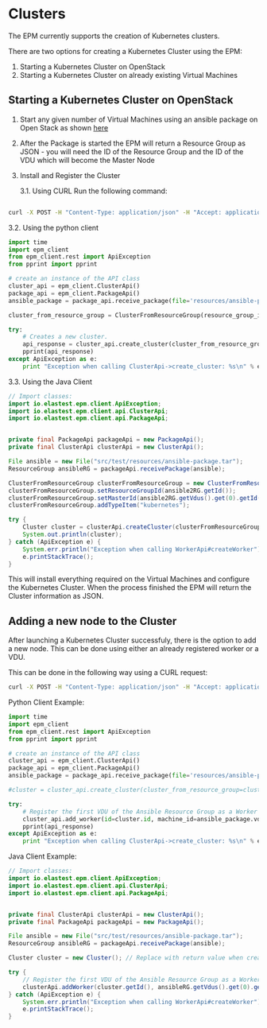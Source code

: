 # Clusters

The EPM currently supports the creation of Kubernetes clusters.

There are two options for creating a Kubernetes Cluster using the EPM:
1) Starting a Kubernetes Cluster on OpenStack 
2) Starting a Kubernetes Cluster on already existing Virtual Machines

## Starting a Kubernetes Cluster on OpenStack

1. Start any given number of Virtual Machines using an ansible package on Open Stack as shown [here][package]
2. After the Package is started the EPM will return a Resource Group as JSON - you will need the ID of the Resource Group
and the ID of the VDU which will become the Master Node
3.  Install and Register the Cluster

    3.1. Using CURL Run the following command:
```bash

curl -X POST -H "Content-Type: application/json" -H "Accept: application/json" -d '{"resourceGroupId":"<RESOURCE_GROUP_ID>", "masterId":"<VDU_ID>", "type":["kubernetes"]}' localhost:8180/v1/cluster/create
```
    
   3.2. Using the python client
   
```python
import time
import epm_client
from epm_client.rest import ApiException
from pprint import pprint

# create an instance of the API class
cluster_api = epm_client.ClusterApi()
package_api = epm_client.PackageApi()
ansible_package = package_api.receive_package(file='resources/ansible-package.tar')

cluster_from_resource_group = ClusterFromResourceGroup(resource_group_id=ansible_package.id, type=["kubernetes"], master_id=ansible_package.vdus[0].id)

try: 
    # Creates a new cluster.
    api_response = cluster_api.create_cluster(cluster_from_resource_group)
    pprint(api_response)
except ApiException as e:
    print "Exception when calling ClusterApi->create_cluster: %s\n" % e
```

   3.3. Using the Java Client
   
```java
// Import classes:
import io.elastest.epm.client.ApiException;
import io.elastest.epm.client.api.ClusterApi;
import io.elastest.epm.client.api.PackageApi;


private final PackageApi packageApi = new PackageApi();
private final ClusterApi clusterApi = new ClusterApi();

File ansible = new File("src/test/resources/ansible-package.tar");
ResourceGroup ansibleRG = packageApi.receivePackage(ansible);

ClusterFromResourceGroup clusterFromResourceGroup = new ClusterFromResourceGroup();
clusterFromResourceGroup.setResourceGroupId(ansible2RG.getId());
clusterFromResourceGroup.setMasterId(ansible2RG.getVdus().get(0).getId());
clusterFromResourceGroup.addTypeItem("kubernetes");

try {
    Cluster cluster = clusterApi.createCluster(clusterFromResourceGroup);
    System.out.println(cluster);
} catch (ApiException e) {
    System.err.println("Exception when calling WorkerApi#createWorker");
    e.printStackTrace();
}

```

This will install everything required on the Virtual Machines and configure the Kubernetes Cluster.
 When the process finished the EPM will return the Cluster information as JSON. 

## Adding a new node to the Cluster

After launching a Kubernetes Cluster successfuly, there is the option to add a new node. This can be done using either an 
already registered worker or a VDU. 

This can be done in the following way using a CURL request: 

```bash
curl -X POST -H "Content-Type: application/json" -H "Accept: application/json" -d '{"resourceGroupId":"<RESOURCE_GROUP_ID>", "masterId":"<VDU_ID>", "type":["kubernetes"]}' localhost:8180/v1/cluster/create
```

Python Client Example:

```python
import time
import epm_client
from epm_client.rest import ApiException
from pprint import pprint

# create an instance of the API class
cluster_api = epm_client.ClusterApi()
package_api = epm_client.PackageApi()
ansible_package = package_api.receive_package(file='resources/ansible-package.tar')

#cluster = cluster_api.create_cluster(cluster_from_resource_group=cluster_from_resource_group) 

try: 
    # Register the first VDU of the Ansible Resource Group as a Worker part of the Kubernetes Cluster
    cluster_api.add_worker(id=cluster.id, machine_id=ansible_package.vdus[0].id)
    pprint(api_response)
except ApiException as e:
    print "Exception when calling ClusterApi->create_cluster: %s\n" % e
```

Java Client Example:

```java
// Import classes:
import io.elastest.epm.client.ApiException;
import io.elastest.epm.client.api.ClusterApi;
import io.elastest.epm.client.api.PackageApi;


private final ClusterApi clusterApi = new ClusterApi();
private final PackageApi packageApi = new PackageApi();

File ansible = new File("src/test/resources/ansible-package.tar");
ResourceGroup ansibleRG = packageApi.receivePackage(ansible);

Cluster cluster = new Cluster(); // Replace with return value when creating a cluster

try {
    // Register the first VDU of the Ansible Resource Group as a Worker part of the Kubernetes Cluster
    clusterApi.addWorker(cluster.getId(), ansibleRG.getVdus().get(0).getId());
} catch (ApiException e) {
    System.err.println("Exception when calling WorkerApi#createWorker");
    e.printStackTrace();
}

```

[adapters]: adapters.md
[workers]: workers.md
[clusters]: clusters.md
[package]: package.md
[runtime]: runtime.md